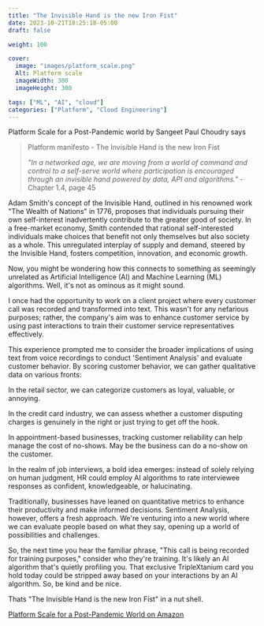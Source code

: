 ```yaml
---
title: "The Invisible Hand is the new Iron Fist"
date: 2023-10-21T18:25:18-05:00
draft: false

weight: 100

cover:
  image: "images/platform_scale.png"
  Alt: Platform scale
  imageWidth: 300
  imageHeight: 300

tags: ["ML", "AI", "cloud"]
categories: ["Platform", "Cloud Engineering"]
---
```


Platform Scale for a Post-Pandemic world by Sangeet Paul Choudry says

> Platform manifesto - The Invisible Hand is the new Iron Fist
>
>*"In a networked age, we are moving from a world of command and control to a self-serve world where participation is encouraged through an invisible hand powered by data, API and algorithms."* - Chapter 1.4, page 45

Adam Smith's concept of the Invisible Hand, outlined in his renowned work "The Wealth of Nations" in 1776, proposes that individuals pursuing their own self-interest inadvertently contribute to the greater good of society. In a free-market economy, Smith contended that rational self-interested individuals make choices that benefit not only themselves but also society as a whole. This unregulated interplay of supply and demand, steered by the Invisible Hand, fosters competition, innovation, and economic growth.

Now, you might be wondering how this connects to something as seemingly unrelated as Artificial Intelligence (AI) and Machine Learning (ML) algorithms. Well, it's not as ominous as it might sound.

I once had the opportunity to work on a client project where every customer call was recorded and transformed into text. This wasn't for any nefarious purposes; rather, the company's aim was to enhance customer service by using past interactions to train their customer service representatives effectively.

This experience prompted me to consider the broader implications of using text from voice recordings to conduct 'Sentiment Analysis' and evaluate customer behavior. By scoring customer behavior, we can gather qualitative data on various fronts:

In the retail sector, we can categorize customers as loyal, valuable, or annoying.

In the credit card industry, we can assess whether a customer disputing charges is genuinely in the right or just trying to get off the hook.

In appointment-based businesses, tracking customer reliability can help manage the cost of no-shows. May be the business can do a no-show on the customer.

In the realm of job interviews, a bold idea emerges: instead of solely relying on human judgment, HR could employ AI algorithms to rate interviewee responses as confident, knowledgeable, or halucinating.

Traditionally, businesses have leaned on quantitative metrics to enhance their productivity and make informed decisions. Sentiment Analysis, however, offers a fresh approach. We're venturing into a new world where we can evaluate people based on what they say, opening up a world of possibilities and challenges.

So, the next time you hear the familiar phrase, "This call is being recorded for training purposes," consider who they're training. It's likely an AI algorithm that's quietly profiling you. That exclusive TripleXtanium card you hold today could be stripped away based on your interactions by an AI algorithm. So, be kind and be nice. 

Thats "The Invisible Hand is the new Iron Fist" in a nut shell.


[Platform Scale for a Post-Pandemic World on Amazon](https://www.amazon.com/Platform-Scale-Post-Pandemic-Sangeet-Choudary/dp/0670095176?ref_=ast_author_dp)
